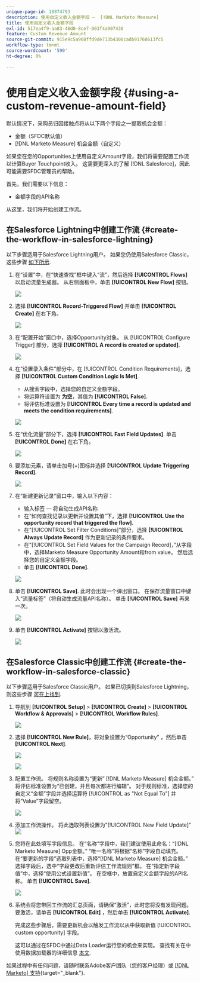 ```yaml
---
unique-page-id: 18874793
description: 使用自定义收入金额字段 —  [!DNL Marketo Measure]
title: 使用自定义收入金额字段
exl-id: 517ea4f9-aa83-48d0-8ce7-003f4a907430
feature: Custom Revenue Amount
source-git-commit: 915e9c5a968ffd9de713b4308cadb91768613fc5
workflow-type: tm+mt
source-wordcount: '590'
ht-degree: 0%

---
```


# 使用自定义收入金额字段 {#using-a-custom-revenue-amount-field}

默认情况下，采购员归因接触点将从以下两个字段之一提取机会金额：

* 金额（SFDC默认值）
* [!DNL Marketo Measure] 机会金额（自定义）

如果您在您的Opportunities上使用自定义Amount字段，我们将需要配置工作流以计算Buyer Touchpoint收入。 这需要更深入的了解 [!DNL Salesforce]，因此可能需要SFDC管理员的帮助。

首先，我们需要以下信息：

* 金额字段的API名称

从这里，我们将开始创建工作流。

## 在Salesforce Lightning中创建工作流 {#create-the-workflow-in-salesforce-lightning}

以下步骤适用于Salesforce Lightning用户。 如果您仍使用Salesforce Classic，这些步骤 [如下所示](#create-the-workflow-in-salesforce-classic).

1. 在“设置”中，在“快速查找”框中键入“流”，然后选择 **[!UICONTROL Flows]** 以启动流量生成器。 从右侧面板中，单击 **[!UICONTROL New Flow]** 按钮。

   ![](assets/using-a-custom-revenue-amount-field-1.png)

1. 选择 **[!UICONTROL Record-Triggered Flow]** 并单击 **[!UICONTROL Create]** 在右下角。

   ![](assets/using-a-custom-revenue-amount-field-2.png)

1. 在“配置开始”窗口中，选择Opportunity对象。 从 [!UICONTROL Configure Trigger] 部分，选择 **[!UICONTROL A record is created or updated]**.

   ![](assets/using-a-custom-revenue-amount-field-3.png)

1. 在“设置录入条件”部分中，在 [!UICONTROL Condition Requirements]，选择 **[!UICONTROL Custom Condition Logic Is Met]**.
   * 从搜索字段中，选择您的自定义金额字段。
   * 将运算符设置为 **为空**，其值为 **[!UICONTROL False]**.
   * 将评估标准设置为 **[!UICONTROL Every time a record is updated and meets the condition requirements]**.

   ![](assets/using-a-custom-revenue-amount-field-4.png)

1. 在“优化流量”部分下，选择 **[!UICONTROL Fast Field Updates]**. 单击 **[!UICONTROL Done]** 在右下角。

   ![](assets/using-a-custom-revenue-amount-field-5.png)

1. 要添加元素，请单击加号(+)图标并选择 **[!UICONTROL Update Triggering Record]**.

   ![](assets/using-a-custom-revenue-amount-field-6.png)

1. 在“新建更新记录”窗口中，输入以下内容：

   * 输入标签 — 将自动生成API名称
   * 在“如何查找记录以更新并设置其值”下，选择 **[!UICONTROL Use the opportunity record that triggered the flow]**.
   * 在&quot;[!UICONTROL Set Filter Conditions]”部分，选择 **[!UICONTROL Always Update Record]** 作为更新记录的条件要求。
   * 在&quot;[!UICONTROL Set Field Values for the Campaign Record]，”从字段中，选择Marketo Measure Opportunity Amount和from value。 然后选择您的自定义金额字段。
   * 单击 **[!UICONTROL Done]**.

   ![](assets/using-a-custom-revenue-amount-field-7.png)

1. 单击 **[!UICONTROL Save]**. 此时会出现一个弹出窗口。 在保存流量窗口中键入“流量标签”（将自动生成流量API名称）。 单击 **[!UICONTROL Save]** 再来一次。

   ![](assets/using-a-custom-revenue-amount-field-8.png)

1. 单击 **[!UICONTROL Activate]** 按钮以激活流。

   ![](assets/using-a-custom-revenue-amount-field-9.png)

## 在Salesforce Classic中创建工作流 {#create-the-workflow-in-salesforce-classic}

以下步骤适用于Salesforce Classic用户。 如果已切换到Salesforce Lightning，则这些步骤 [可在上找到](#create-the-workflow-in-salesforce-lightning).

1. 导航到 **[!UICONTROL Setup]** > **[!UICONTROL Create]** > **[!UICONTROL Workflow & Approvals]** > **[!UICONTROL Workflow Rules]**.

   ![](assets/using-a-custom-revenue-amount-field-10.png)

1. 选择 **[!UICONTROL New Rule]**，将对象设置为“Opportunity” ，然后单击 **[!UICONTROL Next]**.

   ![](assets/using-a-custom-revenue-amount-field-11.png)

   ![](assets/using-a-custom-revenue-amount-field-12.png)

1. 配置工作流。 将规则名称设置为“更新” [!DNL Marketo Measure] 机会金额。” 将评估标准设置为“已创建，并且每次都进行编辑”。 对于规则标准，选择您的自定义“金额”字段并选择运算符 [!UICONTROL as "Not Equal To"] 并将“Value”字段留空。

   ![](assets/using-a-custom-revenue-amount-field-13.png)

1. 添加工作流操作。 将此选取列表设置为&quot;[!UICONTROL New Field Update]“
   ![](assets/using-a-custom-revenue-amount-field-14.png)

1. 您将在此处填写字段信息。 在“名称”字段中，我们建议使用此命名：“[!DNL Marketo Measure] Opp金额。” “唯一名称”将根据“名称”字段自动填充。 在“要更新的字段”选取列表中，选择“[!DNL Marketo Measure] 机会金额。” 选择字段后，选中“字段更改后重新评估工作流规则”框。 在“指定新字段值”中，选择“使用公式设置新值”。 在空框中，放置自定义金额字段的API名称。 单击 **[!UICONTROL Save]**.

   ![](assets/using-a-custom-revenue-amount-field-15.png)

1. 系统会将您带回工作流的汇总页面，请确保“激活”，此时您将没有发现问题。 要激活，请单击 **[!UICONTROL Edit]** ，然后单击 **[!UICONTROL Activate]**.

   完成这些步骤后，需要更新机会以触发工作流以从中获取新值 [!UICONTROL custom opportunity] 字段。

   这可以通过在SFDC中通过Data Loader运行您的机会来实现。 查找有关在中使用数据加载器的详细信息 [本文](/help/advanced-marketo-measure-features/custom-revenue-amount/using-data-loader-to-update-marketo-measure-custom-amount-field.md).

如果过程中有任何问题，请随时联系Adobe客户团队（您的客户经理）或 [[!DNL Marketo] 支持](https://nation.marketo.com/t5/support/ct-p/Support){target="_blank"}.
